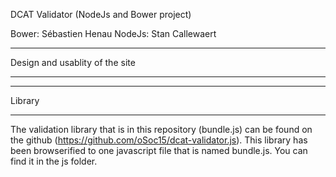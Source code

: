 DCAT Validator (NodeJs and Bower project)

Bower: Sébastien Henau
NodeJs: Stan Callewaert

**************
Design and usablity of the site
**************



**************
Library
**************

The validation library that is in this repository (bundle.js) can be found on the github (https://github.com/oSoc15/dcat-validator.js).
This library has been browserified to one javascript file that is named bundle.js. You can find it in the js folder.
